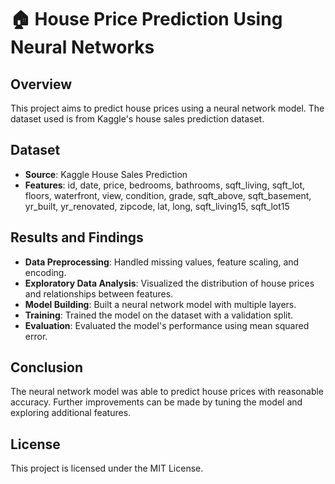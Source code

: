 # 🏠 House Price Prediction Using Neural Networks

## Overview
This project aims to predict house prices using a neural network model. The dataset used is from Kaggle's house sales prediction dataset.

## Dataset
- **Source**: Kaggle House Sales Prediction
- **Features**: id, date, price, bedrooms, bathrooms, sqft_living, sqft_lot, floors, waterfront, view, condition, grade, sqft_above, sqft_basement, yr_built, yr_renovated, zipcode, lat, long, sqft_living15, sqft_lot15

## Results and Findings
- **Data Preprocessing**: Handled missing values, feature scaling, and encoding.
- **Exploratory Data Analysis**: Visualized the distribution of house prices and relationships between features.
- **Model Building**: Built a neural network model with multiple layers.
- **Training**: Trained the model on the dataset with a validation split.
- **Evaluation**: Evaluated the model's performance using mean squared error.

## Conclusion
The neural network model was able to predict house prices with reasonable accuracy. Further improvements can be made by tuning the model and exploring additional features.

## License
This project is licensed under the MIT License.
